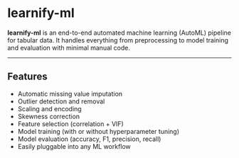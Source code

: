 # learnify-ml

**learnify-ml** is an end-to-end automated machine learning (AutoML) pipeline for tabular data. It handles everything from preprocessing to model training and evaluation with minimal manual code.

---

## Features

- Automatic missing value imputation
- Outlier detection and removal
- Scaling and encoding
- Skewness correction
- Feature selection (correlation + VIF)
- Model training (with or without hyperparameter tuning)
- Model evaluation (accuracy, F1, precision, recall)
- Easily pluggable into any ML workflow
